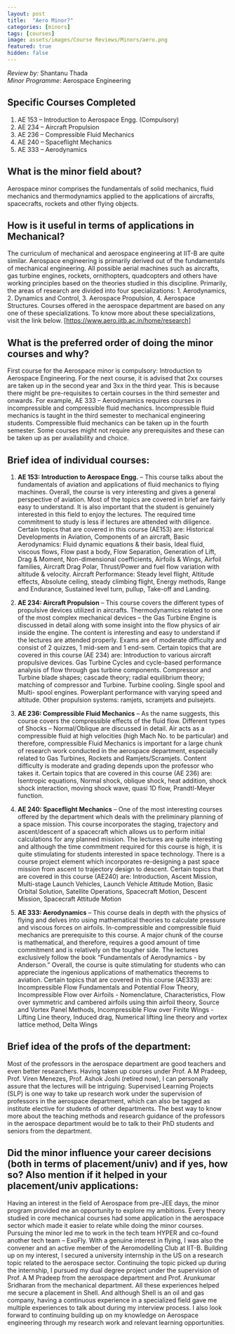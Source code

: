 ```yaml
---
layout: post
title:  "Aero Minor?"
categories: [minors]
tags: [courses]
image: assets/images/Course Reviews/Minors/aero.png
featured: true
hidden: false
---
```


*Review by:* Shantanu Thada  
*Minor Programme*: Aerospace Engineering

## Specific Courses Completed
1. AE 153 – Introduction to Aerospace Engg. (Compulsory)
2. AE 234 – Aircraft Propulsion
3. AE 236 – Compressible Fluid Mechanics
4. AE 240 – Spaceflight Mechanics
5. AE 333 – Aerodynamics

## What is the minor field about?
Aerospace minor comprises the fundamentals of solid mechanics, fluid mechanics and thermodynamics applied to the applications of aircrafts, spacecrafts, rockets and other flying objects.

## How is it useful in terms of applications in Mechanical?
The curriculum of mechanical and aerospace engineering at IIT-B are quite similar. Aerospace engineering is primarily derived out of the fundamentals of mechanical engineering. All possible aerial machines such as aircrafts, gas turbine engines, rockets, ornithopters, quadcopters and others have working principles based on the theories studied in this discipline.
Primarily, the areas of research are divided into four specializations: 1. Aerodynamics, 2. Dynamics and Control, 3. Aerospace Propulsion, 4. Aerospace Structures. Courses offered in the aerospace department are based on any one of these specializations. To know more about these specializations, visit the link below.
[https://www.aero.iitb.ac.in/home/research]

## What is the preferred order of doing the minor courses and why?
First course for the Aerospace minor is compulsory: Introduction to Aerospace Engineering. For the next course, it is advised that 2xx courses are taken up in the second year and 3xx in the third year. This is because there might be pre-requisites to certain courses in the third semester and onwards. For example, AE 333 – Aerodynamics requires courses in incompressible and compressible fluid mechanics. Incompressible fluid mechanics is taught in the third semester to mechanical engineering students. Compressible fluid mechanics can be taken up in the fourth semester. Some courses might not require any prerequisites and these can be taken up as per availability and choice.

## Brief idea of individual courses:
1. **AE 153: Introduction to Aerospace Engg.** – This course talks about the fundamentals of aviation and applications of fluid mechanics to flying machines. Overall, the course is very interesting and gives a general perspective of aviation. Most of the topics are covered in brief are fairly easy to understand. It is also important that the student is genuinely interested in this field to enjoy the lectures. The required time commitment to study is less if lectures are attended with diligence.  
Certain topics that are covered in this course (AE153) are: Historical Developments in Aviation, Components of an aircraft, Basic Aerodynamics: Fluid dynamic equations & their basis, Ideal fluid, viscous flows, Flow past a body, Flow Separation, Generation of Lift, Drag & Moment, Non-dimensional coefficients, Airfoils & Wings, Airfoil families, Aircraft Drag Polar, Thrust/Power and fuel flow variation with altitude & velocity. Aircraft Performance: Steady level flight, Altitude effects, Absolute ceiling, steady climbing flight, Energy methods, Range and Endurance, Sustained level turn, pullup, Take-off and Landing.


2. **AE 234: Aircraft Propulsion** – This course covers the different types of propulsive devices utilized in aircrafts. Thermodynamics related to one of the most complex mechanical devices – the Gas Turbine Engine is discussed in detail along with some insight into the flow physics of air inside the engine. The content is interesting and easy to understand if the lectures are attended properly. Exams are of moderate difficulty and consist of 2 quizzes, 1 mid-sem and 1 end-sem.
Certain topics that are covered in this course (AE 234) are:	Introduction to various aircraft propulsive devices. Gas Turbine Cycles and cycle-based performance analysis of flow through gas turbine components. Compressor and Turbine blade shapes; cascade theory; radial equilibrium theory; matching of compressor and Turbine. Turbine cooling. Single spool and Multi- spool engines. Powerplant performance with varying speed and altitude. Other propulsion systems: ramjets, scramjets and pulsejets.


3. **AE 236: Compressible Fluid Mechanics** – As the name suggests, this course covers the compressible effects of the fluid flow. Different types of Shocks – Normal/Oblique are discussed in detail. Air acts as a compressible fluid at high velocities (high Mach No. to be particular) and therefore, compressible Fluid Mechanics is important for a large chunk of research work conducted in the aerospace department, especially related to Gas Turbines, Rockets and Ramjets/Scramjets. Content difficulty is moderate and grading depends upon the professor who takes it.
Certain topics that are covered in this course (AE 236) are: Isentropic equations, Normal shock, oblique shock, heat addition, shock shock interaction, moving shock wave, quasi 1D flow, Prandtl-Meyer function.


4. **AE 240: Spaceflight Mechanics** – One of the most interesting courses offered by the department which deals with the preliminary planning of a space mission. This course incorporates the staging, trajectory and ascent/descent of a spacecraft which allows us to perform initial calculations for any planned mission. The lectures are quite interesting and although the time commitment required for this course is high, it is quite stimulating for students interested in space technology. There is a course project element which incorporates re-designing a past space mission from ascent to trajectory design to descent. 
Certain topics that are covered in this course (AE240) are: Introduction, Ascent Mission, Multi-stage Launch Vehicles, Launch Vehicle Attitude Motion, Basic Orbital Solution, Satellite Operations, Spacecraft Motion, Descent Mission, Spacecraft Attitude Motion


5. **AE 333: Aerodynamics** – This course deals in depth with the physics of flying and delves into using mathematical theories to calculate pressure and viscous forces on airfoils. In-compressible and compressible fluid mechanics are prerequisite to this course. A major chunk of the course is mathematical, and therefore, requires a good amount of time commitment and is relatively on the tougher side. The lectures exclusively follow the book “Fundamentals of Aerodynamics - by Anderson.” Overall, the course is quite stimulating for students who can appreciate the ingenious applications of mathematics theorems to aviation.
Certain topics that are covered in this course (AE333) are: Incompressible Flow Fundamentals and Potential Flow Theory, Incompressible Flow over Airfoils - Nomenclature, Characteristics, Flow over symmetric and cambered airfoils using thin airfoil theory, Source and Vortex Panel Methods, Incompressible Flow over Finite Wings - Lifting Line theory, Induced drag, Numerical lifting line theory and vortex lattice method, Delta Wings


## Brief idea of the profs of the department:
Most of the professors in the aerospace department are good teachers and even better researchers. Having taken up courses under Prof. A M Pradeep, Prof. Viren Menezes, Prof. Ashok Joshi (retired now), I can personally assure that the lectures will be intriguing. Supervised Learning Projects (SLP) is one way to take up research work under the supervision of professors in the aerospace department, which can also be tagged as institute elective for students of other departments. The best way to know more about the teaching methods and research guidance of the professors in the aerospace department would be to talk to their PhD students and seniors from the department. 

## Did the minor influence your career decisions (both in terms of placement/univ) and if yes, how so? Also mention if it helped in your placement/univ applications: 
Having an interest in the field of Aerospace from pre-JEE days, the minor program provided me an opportunity to explore my ambitions. Every theory studied in core mechanical courses had some application in the aerospace sector which made it easier to relate while doing the minor courses. Pursuing the minor led me to work in the tech team HYPER and co-found another tech team – ExoFly. With a genuine interest in flying, I was also the convener and an active member of the Aeromodelling Club at IIT-B. Building up on my interest, I secured a university internship in the US on a research topic related to the aerospace sector. Continuing the topic picked up during the internship, I pursued my dual degree project under the supervision of Prof. A M Pradeep from the aerospace department and Prof. Arunkumar Sridharan from the mechanical department. All these experiences helped me secure a placement in Shell. And although Shell is an oil and gas company, having a continuous experience in a specialized field gave me multiple experiences to talk about during my interview process. I also look forward to continuing building up on my knowledge on Aerospace engineering through my research work and relevant learning opportunities.

